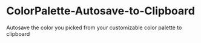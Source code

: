 # ColorPalette-Autosave-to-Clipboard
Autosave the color you picked from your customizable color palette to clipboard 
